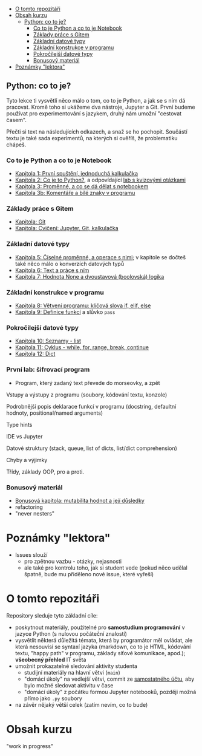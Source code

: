 - [O tomto repozitáři](#o-tomto-repozitáři)
- [Obsah kurzu](#obsah-kurzu)
  - [Python: co to je?](#python-co-to-je)
    - [Co to je Python a co to je Notebook](#co-to-je-python-a-co-to-je-notebook)
    - [Základy práce s Gitem](#základy-práce-s-gitem)
    - [Základní datové typy](#základní-datové-typy)
    - [Základní konstrukce v programu](#základní-konstrukce-v-programu)
    - [Pokročilejší datové typy](#pokročilejší-datové-typy)
    - [Bonusový materiál](#bonusový-materiál)
- [Poznámky "lektora"](#poznámky-lektora)

## Python: co to je?

Tyto lekce ti vysvětlí něco málo o tom, co to je Python, a jak se s ním dá pracovat.
Kromě toho si ukážeme dva nástroje, Jupyter a Git. První budeme používat pro experimentování s jazykem,
druhý nám umožní "cestovat časem".

Přečti si text na následujících odkazech, a snaž se ho pochopit. Součástí textu je také sada experimentů,
na kterých si ověříš, že problematiku chápeš.

### Co to je Python a co to je Notebook

- [Kapitola 1: První spuštění, jednoduchá kalkulačka](./kapitola-01/readme.md)
- [Kapitola 2: Co je to Python?](./kapitola-02/readme.md), a odpovídající [lab s kvizovými otázkami](./kapitola-02/kapitola-02.ipynb)
- [Kapitola 3: Proměnné, a co se dá dělat s notebookem](./kapitola-03/readme.md)
- [Kapitola 3b: Komentáře a bílé znaky v programu](./kapitola-03b/readme.md)

### Základy práce s Gitem

- [Kapitola: Git](./kapitola-git/readme.md)
- [Kapitola: Cvičení: Jupyter, Git, kalkulačka](./kapitola-04/readme.md)

### Základní datové typy

- [Kapitola 5: Číselné proměnné, a operace s nimi](./kapitola-05/readme.md); v kapitole se dočteš také něco málo o konverzích datových typů
- [Kapitola 6: Text a práce s ním](./kapitola-06/readme.md)
- [Kapitola 7: Hodnota None a dvoustavová (boolovská) logika](./kapitola-07/readme.md)

### Základní konstrukce v programu

- [Kapitola 8: Větvení programu: klíčová slova if, elif, else](./kapitola-08/readme.md)
- [Kapitola 9: Definice funkcí](./kapitola-09/readme.md) a slůvko `pass`

### Pokročilejší datové typy

- [Kapitola 10: Seznamy - list](./kapitola-10/readme.md)
- [Kapitola 11: Cyklus - while, for, range, break, continue](./kapitola-11/readme.md)
- [Kapitola 12: Dict](./kapitola-12/readme.md)

### První lab: šifrovací program

- Program, který zadaný text převede do morseovky, a zpět

Vstupy a výstupy z programu (soubory, kódování textu, konzole)

Podrobnější popis deklarace funkcí v programu (docstring, defaultní hodnoty, positional/named arguments)

Type hints

IDE vs Jupyter

Datové struktury (stack, queue, list of dicts, list/dict comprehension)

Chyby a výjimky

Třídy, základy OOP, pro a proti.

### Bonusový materiál

- [Bonusová kapitola: mutabilita hodnot a její důsledky](./kapitola-mutabilita/readme.md)
- refactoring
- "never nesters"

# Poznámky "lektora"

- Issues slouží 
  - pro zpětnou vazbu - otázky, nejasnosti
  - ale také pro kontrolu toho, jak si student vede (pokud něco udělal špatně, bude mu přiděleno nové issue, které vyřeší)

# O tomto repozitáři

Repository sleduje tyto základní cíle:

- poskytnout materiály, použitelné pro **samostudium programování** v jazyce 
  Python (s nulovou počáteční znalostí)
- vysvětlit některá důležitá témata, která by programátor měl ovládat, ale která nesouvisí
  se syntaxí jazyka (markdown, co to je HTML, kódování textu, "happy path" v programu, 
  základy síťové komunikace, apod.); **všeobecný přehled** IT světa
- umožnit prokazatelné sledování aktivity studenta
  - studijní materiály na hlavní větvi (`main`)
  - "domácí úkoly" na vedlejší větvi, commit ze [samostatného účtu](https://github.com/tom-herout), 
    aby bylo možné sledovat aktivitu v čase
  - "domácí úkoly" z počátku formou Jupyter notebooků, později možná přímo jako `.py` soubory
- na závěr nějaký větší celek (zatím nevím, co to bude)


# Obsah kurzu

"work in progress"


